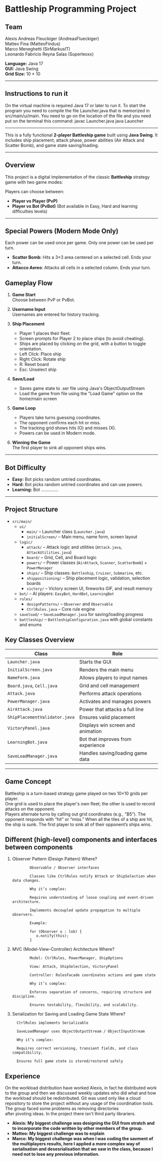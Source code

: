 # Battleship Programming Project

## Team

Alexis Andreas Fleuckiger (AndreasFlueckiger)<br>
Matteo Fina (MatteoFindus)<br>
Marco Meneghetti (SirMarkusIT)<br>
Leonardo Fabricio Reyna Salas (Superleoxx)

**Language:** Java 17  
**GUI:** Java Swing  
**Grid Size:** 10 × 10

---

## Instructions to run it

On the virtual machine is required Java 17 or later to run it.
To start the program you need to compile the file Launcher.java that is memorized in src/main/ui/main.
You need to go on the location of the file and you need put on the terminal this command:
javac Launcher.java
java Launcher

---

This is a fully functional **2-player Battleship game** built using **Java Swing**. It includes ship placement, attack phase, power abilities (Air Attack and Scatter Bomb), and game state saving/loading.

---

## Overview

This project is a digital implementation of the classic **Battleship** strategy game with two game modes:

Players can choose between:

- **Player vs Player (PvP)**
- **Player vs Bot (PvBot)**
  (Bot available in Easy, Hard and learning difficulties levels)

---

## Special Powers (Modern Mode Only)

Each power can be used once per game. Only one power can be used per turn.

- **Scatter Bomb**: Hits a 3×3 area centered on a selected cell. Ends your turn.
- **Attacco Aereo**: Attacks all cells in a selected column. Ends your turn.

## Gameplay Flow

1. **Game Start**  
   Choose between PvP or PvBot.

2. **Username Input**  
   Usernames are entered for history tracking.

3. **Ship Placement**  
   - Player 1 places their fleet.
   - Screen prompts for Player 2 to place ships (to avoid cheating).
   - Ships are placed by clicking on the grid, with a button to toggle orientation.
   - Left Click: Place ship
   - Right Click: Rotate ship
   - R: Reset board
   - Esc: Unselect ship

4. **Save/Load**
   - Saves game state to .ser file using Java's ObjectOutputStream
   - Load the game from file using the "Load Game" option on the home/main screen

5. **Game Loop**  
   - Players take turns guessing coordinates.
   - The opponent confirms each hit or miss.
   - The tracking grid shows hits (O) and misses (X).
   - Powers can be used in Modern mode.

6. **Winning the Game**  
   The first player to sink all opponent ships wins.

---

## Bot Difficulty

- **Easy:** Bot picks random untried coordinates.
- **Hard:** Bot picks random untried coordinates and can use powers.
- **Learning:** Bot ..............

---

## Project Structure

- `src/main/`
  - `ui/`
    - `main/` – Launcher class (`Launcher.java`)
    - `initialScreen/` – Main menu, name form, screen layout
  - `logic/`
    - `attack/` – Attack logic and utilities (`Attack.java`, `AttackUtilities.java`)
    - `board/` – Grid, Cell, and Board logic
    - `powers/` – Power classes (`AirAttack`, `Scanner`, `ScatterBomb`) + `PowerManager`
    - `ships/` – Ship classes: `Battleship`, `Cruiser`, `Submarine`, etc.
    - `shippositioning/` – Ship placement logic, validation, selection boards
    - `victory/` – Victory screen UI, fireworks GIF, and result memory
  - `bot/` – AI players: `EasyBot`, `HardBot`, `LearningBot`
  - `rules/`
    - `designPatterns/` – `Observer` and `Observable`
    - `CtrlRules.java` – Core rule engine
  - `saveload/` – `SaveLoadManager.java` for saving/loading progress
  - `battleship/` – `BattleshipConfiguration.java` with global constants and enums

## Key Classes Overview

| Class                         | Role                              |
| ----------------------------- | --------------------------------- |
| `Launcher.java`               | Starts the GUI                    |
| `InitialScreen.java`          | Renders the main menu             |
| `NameForm.java`               | Allows players to input names     |
| `Board.java`, `Cell.java`     | Grid and cell management          |
| `Attack.java`                 | Performs attack operations        |
| `PowerManager.java`           | Activates and manages powers      |
| `AirAttack.java`              | Power that attacks a full line    |
| `ShipPlacementValidator.java` | Ensures valid placement           |
| `VictoryPanel.java`           | Displays win screen and animation |
| `LearningBot.java`            | Bot that improves from experience |
| `SaveLoadManager.java`        | Handles saving/loading game data  |

---

## Game Concept

Battleship is a turn-based strategy game played on two 10×10 grids per player.  
One grid is used to place the player's own fleet; the other is used to record attacks on the opponent.  
Players alternate turns by calling out grid coordinates (e.g., "B5"). The opponent responds with “hit” or “miss.” When all the tiles of a ship are hit, the ship is sunk. The first player to sink all of their opponent’s ships wins.

## Different (high-level) components and interfaces between components

<ol>
         <li>Observer Pattern (Design Pattern)
            Where?

            Observable / Observer interfaces

            Classes like CtrlRules notify Attack or ShipSelection when data changes.

            Why it’s complex:

            Requires understanding of loose coupling and event-driven architecture.

            Implements decoupled update propagation to multiple observers.

            Example:

            for (Observer o : lob) {
               o.notify(this);
            }
   </li>
         <li> MVC (Model-View-Controller) Architecture
            Where?

            Model: CtrlRules, PowerManager, ShipOptions

            View: Attack, ShipSelection, VictoryPanel

            Controller: RulesFacade coordinates actions and game state

            Why it’s complex:

            Enforces separation of concerns, requiring structure and discipline.

            Ensures testability, flexibility, and scalability.
   </li>
   <li>Serialization for Saving and Loading Game State
      Where?

      CtrlRules implements Serializable

      SaveLoadManager uses ObjectOutputStream / ObjectInputStream

      Why it’s complex:

      Requires correct versioning, transient fields, and class compatibility.

      Ensures full game state is stored/restored safely
   </li>
   </ol>

## Experience

On the workload distribution have worked Alexis, in fact he distributed work to the group and then we discussed weekly updates who did what and how the workload should be redistributed.
Git was used only like a cloud repository to store the project without any usage of the coordination tools. The group faced some problems as removing directories after pivoting ideas.
In the project there isn't third party librariers.

<ul>
   <li>
       <b>Alexis<b>: My biggest challenge was designing the GUI from stratch and to incorporate the code written by other members of the group.
   </li>
   <li>
       <b>Matteo<b>: My biggest challenge was to explain
   </li>
   <li>
       <b>Marco<b>: My biggest challenge was when I was coding the savment of the multiplayers results, here I applied a more complex way
       of serialisation and desesrialisation that we saw in the class, because I need not to lose any previous information.
   </li>
</ul>
